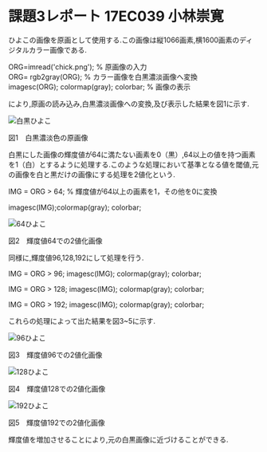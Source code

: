 # 課題3レポート    17EC039 小林崇寛

ひよこの画像を原画として使用する.この画像は縦1066画素,横1600画素のディジタルカラー画像である.

ORG=imread('chick.png'); % 原画像の入力   
ORG= rgb2gray(ORG); % カラー画像を白黒濃淡画像へ変換    
imagesc(ORG); colormap(gray); colorbar; % 画像の表示

により,原画の読み込み,白黒濃淡画像への変換,及び表示した結果を図1に示す.

![白黒ひよこ](https://github.com/KOBATASHITAKAHIRO/KIMATSUKADAI/blob/master/%E7%99%BD%E9%BB%92%E3%81%B2%E3%82%88%E3%81%93.PNG?raw=true)  

 図1　白黒濃淡色の原画像

白黒にした画像の輝度値が64に満たない画素を0（黒）,64以上の値を持つ画素を1（白）とするように処理する.このような処理において基準となる値を閾値,元の画像を白と黒だけの画像にする処理を2値化という.

IMG = ORG > 64; % 輝度値が64以上の画素を1，その他を0に変換　　

imagesc(IMG);colormap(gray); colorbar;

![64ひよこ](https://github.com/KOBATASHITAKAHIRO/KIMATSUKADAI/blob/master/%E8%BC%9D%E5%BA%A6%E5%80%A464%E3%81%B2%E3%82%88%E3%81%93.PNG?raw=true)  

図2　輝度値64での2値化画像

同様に,輝度値96,128,192にして処理を行う.

IMG = ORG > 96;
imagesc(IMG); colormap(gray); colorbar;

IMG = ORG > 128;
imagesc(IMG); colormap(gray); colorbar;

IMG = ORG > 192;
imagesc(IMG); colormap(gray); colorbar;

これらの処理によって出た結果を図3~5に示す.

![96ひよこ](https://github.com/KOBATASHITAKAHIRO/KIMATSUKADAI/blob/master/%E8%BC%9D%E5%BA%A6%E5%80%A496%E3%81%B2%E3%82%88%E3%81%93.PNG?raw=true)

図3　輝度値96での2値化画像

![128ひよこ](https://github.com/KOBATASHITAKAHIRO/KIMATSUKADAI/blob/master/%E8%BC%9D%E5%BA%A6%E5%80%A4128%E3%81%B2%E3%82%88%E3%81%93.PNG?raw=true)

図4　輝度値128での2値化画像

![192ひよこ](https://github.com/KOBATASHITAKAHIRO/KIMATSUKADAI/blob/master/%E8%BC%9D%E5%BA%A6%E5%80%A4192%E3%81%B2%E3%82%88%E3%81%93.PNG?raw=true)

図5　輝度値192での2値化画像

輝度値を増加させることにより,元の白黒画像に近づけることができる.



